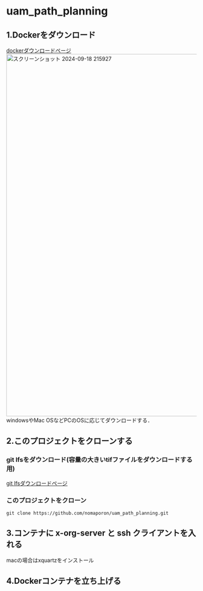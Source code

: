 # uam_path_planning

## 1.Dockerをダウンロード
[dockerダウンロードページ](https://www.docker.com/get-started/)
<img width="960" alt="スクリーンショット 2024-09-18 215927" src="https://github.com/user-attachments/assets/bc84f96e-686c-4c7d-9efe-b1784335f66a">
windowsやMac OSなどPCのOSに応じてダウンロードする．

## 2.このプロジェクトをクローンする
### git lfsをダウンロード(容量の大きいtifファイルをダウンロードする用)
[git lfsダウンロードページ](https://git-lfs.com/)
### このプロジェクトをクローン
`git clone https://github.com/nomaporon/uam_path_planning.git`
## 3.コンテナに x-org-server と ssh クライアントを入れる
  macの場合はxquartzをインストール
## 4.Dockerコンテナを立ち上げる
